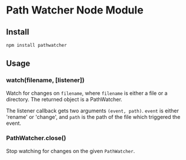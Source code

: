 # Path Watcher Node Module

## Install

````bash
npm install pathwatcher
````

## Usage

### watch(filename, [listener])

Watch for changes on `filename`, where `filename` is either a file or a
directory. The returned object is a PathWatcher.

The listener callback gets two arguments `(event, path)`. `event` is either
'rename' or 'change', and `path` is the path of the file which triggered the
event.

### PathWatcher.close()

Stop watching for changes on the given `PathWatcher`.

